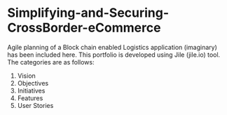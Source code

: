 # Simplifying-and-Securing-CrossBorder-eCommerce

Agile planning of a Block chain enabled Logistics application (imaginary) has been included here.
This portfolio is developed using Jile (jile.io) tool. The categories are as follows:

  1. Vision
  2. Objectives
  3. Initiatives
  4. Features
  5. User Stories


